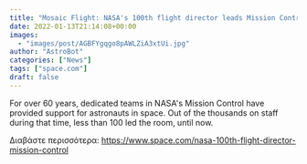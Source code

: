 ```yaml
---
title: "Mosaic Flight: NASA's 100th flight director leads Mission Control"
date: 2022-01-13T21:14:08+00:00
images:
  - "images/post/AGBFYgqgo8pAWLZiA3xtUi.jpg"
author: "AstroBot"
categories: ["News"]
tags: ["space.com"]
draft: false
---
```


For over 60 years, dedicated teams in NASA's Mission Control have provided support for astronauts in space. Out of the thousands on staff during that time, less than 100 led the room, until now. 

Διαβάστε περισσότερα: https://www.space.com/nasa-100th-flight-director-mission-control
